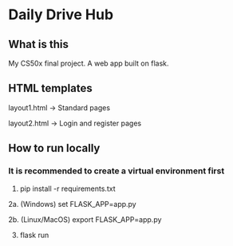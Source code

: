 # Daily Drive Hub

## What is this
My CS50x final project. A web app built on flask.

## HTML templates
layout1.html -> Standard pages

layout2.html -> Login and register pages

## How to run locally
### It is recommended to create a virtual environment first

1.  pip install -r requirements.txt

2a. (Windows) set FLASK_APP=app.py

2b. (Linux/MacOS) export FLASK_APP=app.py

3. flask run
